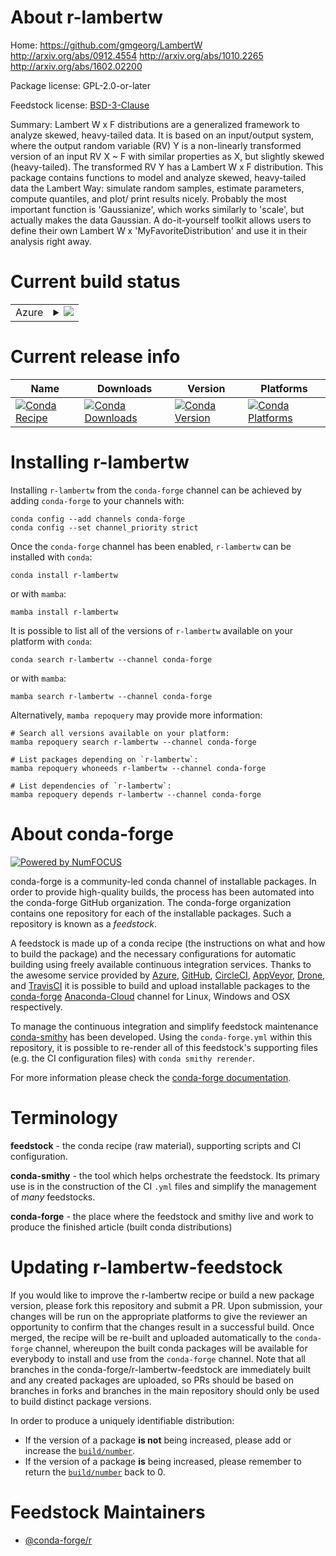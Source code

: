 About r-lambertw
================

Home: https://github.com/gmgeorg/LambertW http://arxiv.org/abs/0912.4554 http://arxiv.org/abs/1010.2265 http://arxiv.org/abs/1602.02200

Package license: GPL-2.0-or-later

Feedstock license: [BSD-3-Clause](https://github.com/conda-forge/r-lambertw-feedstock/blob/main/LICENSE.txt)

Summary: Lambert W x F distributions are a generalized framework to analyze skewed, heavy-tailed data. It is based on an input/output system, where the output random variable (RV) Y is a non-linearly transformed version of an input RV X ~ F with similar properties as X, but slightly skewed (heavy-tailed). The transformed RV Y has a Lambert W x F distribution. This package contains functions to model and analyze skewed, heavy-tailed data the Lambert Way: simulate random samples, estimate parameters, compute quantiles, and plot/ print results nicely. Probably the most important function is 'Gaussianize', which works similarly to 'scale', but actually makes the data Gaussian. A do-it-yourself toolkit allows users to define their own Lambert W x 'MyFavoriteDistribution' and use it in their analysis right away.

Current build status
====================


<table>
    
  <tr>
    <td>Azure</td>
    <td>
      <details>
        <summary>
          <a href="https://dev.azure.com/conda-forge/feedstock-builds/_build/latest?definitionId=11256&branchName=main">
            <img src="https://dev.azure.com/conda-forge/feedstock-builds/_apis/build/status/r-lambertw-feedstock?branchName=main">
          </a>
        </summary>
        <table>
          <thead><tr><th>Variant</th><th>Status</th></tr></thead>
          <tbody><tr>
              <td>linux_64_r_base4.0</td>
              <td>
                <a href="https://dev.azure.com/conda-forge/feedstock-builds/_build/latest?definitionId=11256&branchName=main">
                  <img src="https://dev.azure.com/conda-forge/feedstock-builds/_apis/build/status/r-lambertw-feedstock?branchName=main&jobName=linux&configuration=linux_64_r_base4.0" alt="variant">
                </a>
              </td>
            </tr><tr>
              <td>linux_64_r_base4.1</td>
              <td>
                <a href="https://dev.azure.com/conda-forge/feedstock-builds/_build/latest?definitionId=11256&branchName=main">
                  <img src="https://dev.azure.com/conda-forge/feedstock-builds/_apis/build/status/r-lambertw-feedstock?branchName=main&jobName=linux&configuration=linux_64_r_base4.1" alt="variant">
                </a>
              </td>
            </tr><tr>
              <td>osx_64_r_base4.0</td>
              <td>
                <a href="https://dev.azure.com/conda-forge/feedstock-builds/_build/latest?definitionId=11256&branchName=main">
                  <img src="https://dev.azure.com/conda-forge/feedstock-builds/_apis/build/status/r-lambertw-feedstock?branchName=main&jobName=osx&configuration=osx_64_r_base4.0" alt="variant">
                </a>
              </td>
            </tr><tr>
              <td>osx_64_r_base4.1</td>
              <td>
                <a href="https://dev.azure.com/conda-forge/feedstock-builds/_build/latest?definitionId=11256&branchName=main">
                  <img src="https://dev.azure.com/conda-forge/feedstock-builds/_apis/build/status/r-lambertw-feedstock?branchName=main&jobName=osx&configuration=osx_64_r_base4.1" alt="variant">
                </a>
              </td>
            </tr><tr>
              <td>win_64_r_base4.0</td>
              <td>
                <a href="https://dev.azure.com/conda-forge/feedstock-builds/_build/latest?definitionId=11256&branchName=main">
                  <img src="https://dev.azure.com/conda-forge/feedstock-builds/_apis/build/status/r-lambertw-feedstock?branchName=main&jobName=win&configuration=win_64_r_base4.0" alt="variant">
                </a>
              </td>
            </tr><tr>
              <td>win_64_r_base4.1</td>
              <td>
                <a href="https://dev.azure.com/conda-forge/feedstock-builds/_build/latest?definitionId=11256&branchName=main">
                  <img src="https://dev.azure.com/conda-forge/feedstock-builds/_apis/build/status/r-lambertw-feedstock?branchName=main&jobName=win&configuration=win_64_r_base4.1" alt="variant">
                </a>
              </td>
            </tr>
          </tbody>
        </table>
      </details>
    </td>
  </tr>
</table>

Current release info
====================

| Name | Downloads | Version | Platforms |
| --- | --- | --- | --- |
| [![Conda Recipe](https://img.shields.io/badge/recipe-r--lambertw-green.svg)](https://anaconda.org/conda-forge/r-lambertw) | [![Conda Downloads](https://img.shields.io/conda/dn/conda-forge/r-lambertw.svg)](https://anaconda.org/conda-forge/r-lambertw) | [![Conda Version](https://img.shields.io/conda/vn/conda-forge/r-lambertw.svg)](https://anaconda.org/conda-forge/r-lambertw) | [![Conda Platforms](https://img.shields.io/conda/pn/conda-forge/r-lambertw.svg)](https://anaconda.org/conda-forge/r-lambertw) |

Installing r-lambertw
=====================

Installing `r-lambertw` from the `conda-forge` channel can be achieved by adding `conda-forge` to your channels with:

```
conda config --add channels conda-forge
conda config --set channel_priority strict
```

Once the `conda-forge` channel has been enabled, `r-lambertw` can be installed with `conda`:

```
conda install r-lambertw
```

or with `mamba`:

```
mamba install r-lambertw
```

It is possible to list all of the versions of `r-lambertw` available on your platform with `conda`:

```
conda search r-lambertw --channel conda-forge
```

or with `mamba`:

```
mamba search r-lambertw --channel conda-forge
```

Alternatively, `mamba repoquery` may provide more information:

```
# Search all versions available on your platform:
mamba repoquery search r-lambertw --channel conda-forge

# List packages depending on `r-lambertw`:
mamba repoquery whoneeds r-lambertw --channel conda-forge

# List dependencies of `r-lambertw`:
mamba repoquery depends r-lambertw --channel conda-forge
```


About conda-forge
=================

[![Powered by
NumFOCUS](https://img.shields.io/badge/powered%20by-NumFOCUS-orange.svg?style=flat&colorA=E1523D&colorB=007D8A)](https://numfocus.org)

conda-forge is a community-led conda channel of installable packages.
In order to provide high-quality builds, the process has been automated into the
conda-forge GitHub organization. The conda-forge organization contains one repository
for each of the installable packages. Such a repository is known as a *feedstock*.

A feedstock is made up of a conda recipe (the instructions on what and how to build
the package) and the necessary configurations for automatic building using freely
available continuous integration services. Thanks to the awesome service provided by
[Azure](https://azure.microsoft.com/en-us/services/devops/), [GitHub](https://github.com/),
[CircleCI](https://circleci.com/), [AppVeyor](https://www.appveyor.com/),
[Drone](https://cloud.drone.io/welcome), and [TravisCI](https://travis-ci.com/)
it is possible to build and upload installable packages to the
[conda-forge](https://anaconda.org/conda-forge) [Anaconda-Cloud](https://anaconda.org/)
channel for Linux, Windows and OSX respectively.

To manage the continuous integration and simplify feedstock maintenance
[conda-smithy](https://github.com/conda-forge/conda-smithy) has been developed.
Using the ``conda-forge.yml`` within this repository, it is possible to re-render all of
this feedstock's supporting files (e.g. the CI configuration files) with ``conda smithy rerender``.

For more information please check the [conda-forge documentation](https://conda-forge.org/docs/).

Terminology
===========

**feedstock** - the conda recipe (raw material), supporting scripts and CI configuration.

**conda-smithy** - the tool which helps orchestrate the feedstock.
                   Its primary use is in the construction of the CI ``.yml`` files
                   and simplify the management of *many* feedstocks.

**conda-forge** - the place where the feedstock and smithy live and work to
                  produce the finished article (built conda distributions)


Updating r-lambertw-feedstock
=============================

If you would like to improve the r-lambertw recipe or build a new
package version, please fork this repository and submit a PR. Upon submission,
your changes will be run on the appropriate platforms to give the reviewer an
opportunity to confirm that the changes result in a successful build. Once
merged, the recipe will be re-built and uploaded automatically to the
`conda-forge` channel, whereupon the built conda packages will be available for
everybody to install and use from the `conda-forge` channel.
Note that all branches in the conda-forge/r-lambertw-feedstock are
immediately built and any created packages are uploaded, so PRs should be based
on branches in forks and branches in the main repository should only be used to
build distinct package versions.

In order to produce a uniquely identifiable distribution:
 * If the version of a package **is not** being increased, please add or increase
   the [``build/number``](https://docs.conda.io/projects/conda-build/en/latest/resources/define-metadata.html#build-number-and-string).
 * If the version of a package **is** being increased, please remember to return
   the [``build/number``](https://docs.conda.io/projects/conda-build/en/latest/resources/define-metadata.html#build-number-and-string)
   back to 0.

Feedstock Maintainers
=====================

* [@conda-forge/r](https://github.com/conda-forge/r/)

